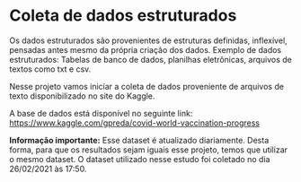 # Coleta de dados estruturados

Os dados estruturados são provenientes de estruturas definidas, inflexível, pensadas antes mesmo da própria criação dos dados. Exemplo de dados estruturados: Tabelas de banco de dados, planilhas eletrônicas, arquivos de textos como txt e csv.

Nesse projeto vamos inicíar a coleta de dados proveniente de arquivos de texto disponibilizado no site do Kaggle.

A base de dados está disponível no seguinte link: https://www.kaggle.com/gpreda/covid-world-vaccination-progress

**Informação importante:**
Esse dataset é atualizado diariamente. Desta forma, para que os resultados sejam iguais esse projeto, temos que utilizar o mesmo dataset. O dataset utilizado nesse estudo foi coletado no dia 26/02/2021 às 17:50.